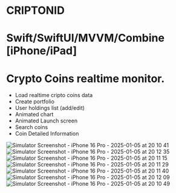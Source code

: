 # CRIPTONID
# Swift/SwiftUI/MVVM/Combine [iPhone/iPad]
# Crypto Coins realtime monitor. 

- Load realtime cripto coins data
- Create portfolio
- User holdings list (add/edit)
- Animated chart
- Animated Launch screen
- Search coins
- Coin Detailed Information

![Simulator Screenshot - iPhone 16 Pro - 2025-01-05 at 20 10 41](https://github.com/user-attachments/assets/47d1d734-5390-4c3b-9a32-ae617071909d)
![Simulator Screenshot - iPhone 16 Pro - 2025-01-05 at 20 12 35](https://github.com/user-attachments/assets/f4f39b03-3569-407a-a9af-cb646caf8ecb)
![Simulator Screenshot - iPhone 16 Pro - 2025-01-05 at 20 11 15](https://github.com/user-attachments/assets/5a87524b-b387-480d-b7c6-071591ad2ae6)
![Simulator Screenshot - iPhone 16 Pro - 2025-01-05 at 20 11 29](https://github.com/user-attachments/assets/d077eaf6-68ce-4acc-abfe-9fa682951e7a)
![Simulator Screenshot - iPhone 16 Pro - 2025-01-05 at 20 11 40](https://github.com/user-attachments/assets/88ddcae2-903a-4394-ac80-b72eb3f00a9c)
![Simulator Screenshot - iPhone 16 Pro - 2025-01-05 at 20 12 09](https://github.com/user-attachments/assets/4ce66dab-afb8-4c53-a41b-a9e722a7c20a)
![Simulator Screenshot - iPhone 16 Pro - 2025-01-05 at 20 10 49](https://github.com/user-attachments/assets/820b7eda-3495-4d21-b4f0-3f94db3e3a36)
